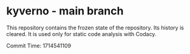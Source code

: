 # kyverno - main branch

This repository contains the frozen state of the repository.
Its history is cleared. It is used only for static code
analysis with Codacy.

Commit Time: 1714541109